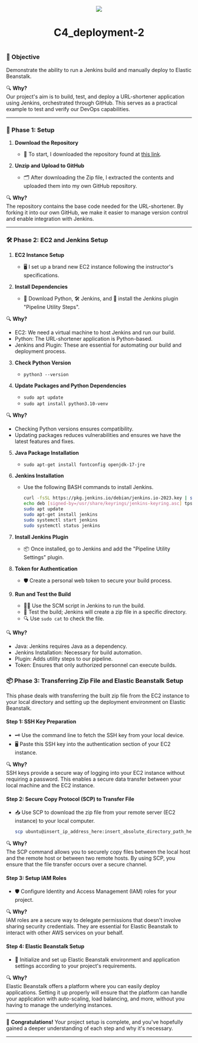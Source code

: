 <p align="center">
<img src="https://github.com/kura-labs-org/kuralabs_deployment_1/blob/main/Kuralogo.png">
</p>
<h1 align="center">C4_deployment-2<h1> 


### 🎯 Objective

Demonstrate the ability to run a Jenkins build and manually deploy to Elastic Beanstalk.

🔍 **Why?**  
Our project's aim is to build, test, and deploy a URL-shortener application using Jenkins, orchestrated through GitHub. This serves as a practical example to test and verify our DevOps capabilities.

---

### 🚀 Phase 1: Setup 

1. **Download the Repository**  
   - 📝 To start, I downloaded the repository found at [this link](https://github.com/kura-labs-org/kuralabs_deployment_2).

2. **Unzip and Upload to GitHub**  
   - 🗂 After downloading the Zip file, I extracted the contents and uploaded them into my own GitHub repository.

🔍 **Why?**  
The repository contains the base code needed for the URL-shortener. By forking it into our own GitHub, we make it easier to manage version control and enable integration with Jenkins.

---

### 🛠 Phase 2: EC2 and Jenkins Setup

1. **EC2 Instance Setup**
   - 🖥 I set up a brand new EC2 instance following the instructor's specifications.

2. **Install Dependencies**
   - 🐍 Download Python, 🛠 Jenkins, and 🔌 install the Jenkins plugin "Pipeline Utility Steps".

🔍 **Why?**
- EC2: We need a virtual machine to host Jenkins and run our build.
- Python: The URL-shortener application is Python-based.
- Jenkins and Plugin: These are essential for automating our build and deployment process.

3. **Check Python Version**  
   - ```python3 --version```

4. **Update Packages and Python Dependencies**
   - ```sudo apt update```
   - ```sudo apt install python3.10-venv```

🔍 **Why?**  
- Checking Python versions ensures compatibility.
- Updating packages reduces vulnerabilities and ensures we have the latest features and fixes.

5. **Java Package Installation**  
   - ```sudo apt-get install fontconfig openjdk-17-jre```

6. **Jenkins Installation**
   - Use the following BASH commands to install Jenkins.
     ```bash
     curl -fsSL https://pkg.jenkins.io/debian/jenkins.io-2023.key | sudo tee /usr/share/keyrings/jenkins-keyring.asc > /dev/null
     echo deb [signed-by=/usr/share/keyrings/jenkins-keyring.asc] tps://pkg.jenkins.io/debian binary/ | sudo tee tc/apt/sources.list.d/jenkins.list > /dev/null
     sudo apt update
     sudo apt-get install jenkins
     sudo systemctl start jenkins
     sudo systemctl status jenkins
     ```

7. **Install Jenkins Plugin**
   - 📦 Once installed, go to Jenkins and add the "Pipeline Utility Settings" plugin.

8. **Token for Authentication**
   - 🛡 Create a personal web token to secure your build process.

9. **Run and Test the Build**
   - 🏃‍♂️ Use the SCM script in Jenkins to run the build.
   - 🧪 Test the build; Jenkins will create a zip file in a specific directory. 
   - 🔍 Use `sudo cat` to check the file.

🔍 **Why?**
- Java: Jenkins requires Java as a dependency.
- Jenkins Installation: Necessary for build automation.
- Plugin: Adds utility steps to our pipeline.
- Token: Ensures that only authorized personnel can execute builds.

### 📦 Phase 3: Transferring Zip File and Elastic Beanstalk Setup

This phase deals with transferring the built zip file from the EC2 instance to your local directory and setting up the deployment environment on Elastic Beanstalk.

#### Step 1: SSH Key Preparation
- 🗝 Use the command line to fetch the SSH key from your local device.
- 🖥 Paste this SSH key into the authentication section of your EC2 instance.

🔍 **Why?**  
SSH keys provide a secure way of logging into your EC2 instance without requiring a password. This enables a secure data transfer between your local machine and the EC2 instance.

#### Step 2: Secure Copy Protocol (SCP) to Transfer File
- 📥 Use SCP to download the zip file from your remote server (EC2 instance) to your local computer.
  ```bash
  scp ubuntu@insert_ip_address_here:insert_absolute_directory_path_here/insert_file_name_here_including_extension .
  ```

🔍 **Why?**  
The SCP command allows you to securely copy files between the local host and the remote host or between two remote hosts. By using SCP, you ensure that the file transfer occurs over a secure channel.

#### Step 3: Setup IAM Roles
- 🛡 Configure Identity and Access Management (IAM) roles for your project.

🔍 **Why?**  
IAM roles are a secure way to delegate permissions that doesn't involve sharing security credentials. They are essential for Elastic Beanstalk to interact with other AWS services on your behalf.

#### Step 4: Elastic Beanstalk Setup
- 🌱 Initialize and set up Elastic Beanstalk environment and application settings according to your project's requirements.

🔍 **Why?**  
Elastic Beanstalk offers a platform where you can easily deploy applications. Setting it up properly will ensure that the platform can handle your application with auto-scaling, load balancing, and more, without you having to manage the underlying instances.

---

🎉 **Congratulations!** Your project setup is complete, and you've hopefully gained a deeper understanding of each step and why it's necessary.

---

